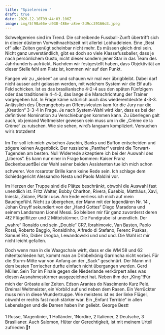 ```yaml
---
title: "Spielereien "
draft: true
date: 2020-12-10T09:44:03.106Z
image: img/5f90a66e-a930-486e-a8ee-2d9cc39166d3.jpeg
---
```

Schwelgereien sind im Trend. Die schreibende Fussball-Zunft übertrifft sich in dieser düsteren Vorweihnachtszeit mit allerlei Lobhudeleien. Eine „Best of“ aller Zeiten genügt scheinbar nicht mehr. Es müssen gleich drei sein. Nicht ganz unverständlich,  gibt es doch so viele Klassefussballer, dass je nach persönlichem Gusto, nicht dieser sondern jener Star in das Team des Jahrhunderts aufrückt. Nachdem wir festgestellt haben, dass Objektivität an dieser Stelle fehl am Platz ist, kommen wir auf den Punkt.

Fangen wir zu „sieben“ an und schauen wir mal wer übrigbleibt. Dabei darf nicht ausser acht gelassen werden, mit welchem System wir die Elf aufs Feld schicken. Ist es das brasilianische 4-2-4 aus den späten Fünfzigern oder das traditionelle 4-4-2, das lange die Marschrichtung der Trainer vorgegeben hat. In Frage käme natürlich auch das wiederentdeckte 4-3-3. Anlässlich des Überangebots an Offensivleuten kam für die Jury nur die „Kreation“ 3-3-4 in Frage. Je nach System-Wahl wird klar, dass es bei der definitiven Nomination zu Verschiebungen kommen kann. Zu überlegen galt auch, ob jemand Weltmeister gewesen sein muss um in die „Crème de la Crème“ zu rutschen. Wie sie sehen, wird’s langsam kompliziert. Versuchen wir’s trotzdem❗️

Im Tor soll ich mich zwischen Jaschin, Banks und Buffon entscheiden und zögere keinen Augenblick. Der russische „Panther“ vereint die Torwart-Tugenden am besten. Null Widerrede akzeptiere ich bei der Auswahl des „Liberos“. Es kann nur einer in Frage kommen: Kaiser Franz Beckenbauer❗️Bei der Wahl seiner beiden Assistenten tue ich mich schon schwerer. Von rosaroter Brille kann keine Rede sein. Ich schlage dem Schiedsgericht Alessandro Nesta und Paolo Maldini vor. 

Im Herzen der Truppe sind die Plätze beschränkt, obwohl die Auswahl fast unendlich ist. Fritz Walter, Bobby Charlton, Rivera, Eusebio, Matthäus, Xavi, Iniesta, Zidane, Platini usw. Am Ende verliess ich mich auf mein Bauchgefühl. Nicht zu übergehen, der Mann mit der legendären Nr. 14 , Johan Cruyff sekundiert von der „Hand Gottes“ Diego Maradona und seinem Landsmann Lionel Messi. So bleiben mir für ganz zuvorderst deren 4❗️2 Flügelflitzer und 2 Mittelstürmer. Die Fundgrube ist unendlich. Der „wahre“ Ronaldo und sein „Double“ CR7, Ibrahimovic, Van Basten, Paolo Rossi, Roberto Baggio, Ronaldinho, Alfredo di Stefano, Ferenc Puskas, Samuel Eto, Didier Drogba, Lewandowski und und und. Die Wahl ist mir nicht leicht gefallen. 

Doch wenn man in die Waagschale wirft, dass er die WM 58 und 62 mitentschieden hat, kommt man an Dribbelkönig Garrincha nicht vorbei. Für die Sturm-Mitte war von Anfang an der „Sack“ geschnürt. Der Mann mit dem besten Torriecher durfte einfach nicht übergangen werden. Gerd Müller. Sein Tor im Finale gegen die Niederlande verkörpert alles was diesen Ausnahmestürmer ausgezeichnet hat. Neben ihm der „King“❗️Für mich der Grösste aller Zeiten. Edson Arantes do Nascimento Kurz Pelé. Dreimal Weltmeister, ein Vorbild auf und neben dem Rasen. Ein Verrückter muss rein in diese Wundertruppe. Wie meistens ist es der linke Flügel, obwohl er rechts fast noch stärker war. Ein „Enfant Terrible“ in allen Lebenslagen und die Damen haben ihn geliebt. George Best❗️

1 Russe, 1Argentinier, 1 Holländer, 1Nordire, 2 Italiener, 2 Deutsche, 3 Brasilianer. Auch Salomon, Hüter der Gerechtigkeit, ist mit meinem Urteil zufrieden 🙈❗️